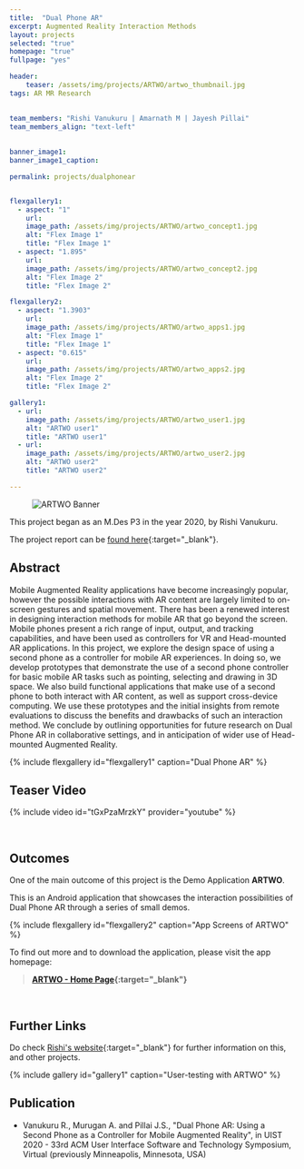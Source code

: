 ```yaml
---
title:  "Dual Phone AR"
excerpt: Augmented Reality Interaction Methods
layout: projects   
selected: "true"
homepage: "true"
fullpage: "yes"

header:
    teaser: /assets/img/projects/ARTWO/artwo_thumbnail.jpg
tags: AR MR Research  
   

team_members: "Rishi Vanukuru | Amarnath M | Jayesh Pillai"
team_members_align: "text-left"
   
   
banner_image1: 
banner_image1_caption:

permalink: projects/dualphonear


flexgallery1:
  - aspect: "1"
    url: 
    image_path: /assets/img/projects/ARTWO/artwo_concept1.jpg
    alt: "Flex Image 1"
    title: "Flex Image 1"
  - aspect: "1.895"
    url: 
    image_path: /assets/img/projects/ARTWO/artwo_concept2.jpg
    alt: "Flex Image 2"
    title: "Flex Image 2"

flexgallery2:
  - aspect: "1.3903"
    url: 
    image_path: /assets/img/projects/ARTWO/artwo_apps1.jpg
    alt: "Flex Image 1"
    title: "Flex Image 1"
  - aspect: "0.615"
    url: 
    image_path: /assets/img/projects/ARTWO/artwo_apps2.jpg
    alt: "Flex Image 2"
    title: "Flex Image 2"

gallery1:
  - url: 
    image_path: /assets/img/projects/ARTWO/artwo_user1.jpg
    alt: "ARTWO user1"
    title: "ARTWO user1"
  - url: 
    image_path: /assets/img/projects/ARTWO/artwo_user2.jpg
    alt: "ARTWO user2"
    title: "ARTWO user2"

---
```


<figure class="align-center" style="width:100%;">
  <img style="max-width: 500px;" src="{{ site.url }}{{ site.baseurl }}/assets/img/projects/ARTWO/artwo_banner.png" alt="ARTWO Banner">
</figure> 

This project began as an M.Des P3 in the year 2020, by Rishi Vanukuru. 

The project report can be [found here](https://drive.google.com/file/d/19AMNX5uhxPhIJDMlCdowURxoJ3n5Gnps/view?usp=sharing){:target="_blank"}.

## Abstract

Mobile Augmented Reality applications have become increasingly popular, however the possible interactions with AR content are largely limited to on-screen gestures and spatial movement. There has been a renewed interest in designing interaction methods for mobile AR that go beyond the screen. Mobile phones present a rich range of input, output, and tracking capabilities, and have been used as controllers for VR and Head-mounted AR applications. In this project, we explore the design space of using a second phone as a controller for mobile AR experiences. In doing so, we develop prototypes that demonstrate the use of a second phone controller for basic mobile AR tasks such as pointing, selecting and drawing in 3D space. We also build functional applications that make use of a second phone to both interact with AR content, as well as support cross-device computing. We use these prototypes and the initial insights from remote evaluations to discuss the benefits and drawbacks of such an interaction method. We conclude by outlining opportunities for future research on Dual Phone AR in collaborative settings, and in anticipation of wider use of Head-mounted Augmented Reality.

{% include flexgallery id="flexgallery1" caption="Dual Phone AR" %}

## Teaser Video

{% include video id="tGxPzaMrzkY" provider="youtube" %}

<br/>


## Outcomes

One of the main outcome of this project is the Demo Application **ARTWO**. 

This is an Android application that showcases the interaction possibilities of Dual Phone AR through a series of small demos.

{% include flexgallery id="flexgallery2" caption="App Screens of ARTWO" %}

To find out more and to download the application, please visit the app homepage:

> **[ARTWO - Home Page](https://rishivanukuru.com/artwo/){:target="_blank"}**

<br/>


## Further Links

Do check [Rishi's website](https://rishivanukuru.com/projects/artwo/){:target="_blank"} for further information on this, and other projects.


{% include gallery id="gallery1" caption="User-testing with ARTWO" %}

## Publication

- Vanukuru R., Murugan A. and Pillai J.S., "Dual Phone AR: Using a Second Phone as a Controller for Mobile Augmented Reality", in UIST 2020 - 33rd ACM User Interface Software and Technology Symposium, Virtual (previously Minneapolis, Minnesota, USA)
